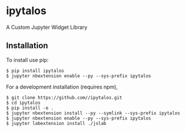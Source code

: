 ipytalos
===============================

A Custom Jupyter Widget Library

Installation
------------

To install use pip:

    $ pip install ipytalos
    $ jupyter nbextension enable --py --sys-prefix ipytalos


For a development installation (requires npm),

    $ git clone https://github.com//ipytalos.git
    $ cd ipytalos
    $ pip install -e .
    $ jupyter nbextension install --py --symlink --sys-prefix ipytalos
    $ jupyter nbextension enable --py --sys-prefix ipytalos
    $ jupyter labextension install ./jslab
